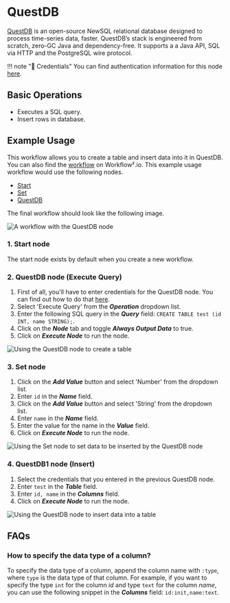 # QuestDB

[QuestDB](https://questdb.io/) is an open-source NewSQL relational database designed to process time-series data, faster. QuestDB’s stack is engineered from scratch, zero-GC Java and dependency-free. It supports a a Java API, SQL via HTTP and the PostgreSQL wire protocol.

!!! note "🔑 Credentials"
    You can find authentication information for this node [here](/workflow/integrations/credentials/questDb/).


## Basic Operations

* Executes a SQL query.
* Insert rows in database.

## Example Usage

This workflow allows you to create a table and insert data into it in QuestDB. You can also find the [workflow](https://n8n.io/workflows/592) on Workflow².io. This example usage workflow would use the following nodes.
- [Start](/workflow/integrations/core-nodes/workflow-nodes-base.start/)
- [Set](/workflow/integrations/core-nodes/workflow-nodes-base.set/)
- [QuestDB]()

The final workflow should look like the following image.

![A workflow with the QuestDB node](/_images/integrations/nodes/questdb/workflow.png)

### 1. Start node

The start node exists by default when you create a new workflow.


### 2. QuestDB node (Execute Query)

1. First of all, you'll have to enter credentials for the QuestDB node. You can find out how to do that [here](/workflow/integrations/credentials/questDb/).
2. Select 'Execute Query' from the ***Operation*** dropdown list.
3. Enter the following SQL query in the ***Query*** field: `CREATE TABLE test (id INT, name STRING);`.
4. Click on the ***Node*** tab and toggle ***Always Output Data*** to true.
5. Click on ***Execute Node*** to run the node.

![Using the QuestDB node to create a table](/_images/integrations/nodes/questdb/questdb_node.png)


### 3. Set node

1. Click on the ***Add Value*** button and select 'Number' from the dropdown list.
2. Enter `id` in the ***Name*** field.
3. Click on the ***Add Value*** button and select 'String' from the dropdown list.
4. Enter `name` in the ***Name*** field.
5. Enter the value for the name in the ***Value*** field.
6. Click on ***Execute Node*** to run the node.

![Using the Set node to set data to be inserted by the QuestDB node](/_images/integrations/nodes/questdb/set_node.png)


### 4. QuestDB1 node (Insert)

1. Select the credentials that you entered in the previous QuestDB node.
2. Enter `test` in the ***Table*** field.
3. Enter `id, name` in the ***Columns*** field.
4. Click on ***Execute Node*** to run the node.

![Using the QuestDB node to insert data into a table](/_images/integrations/nodes/questdb/questdb1_node.png)

## FAQs

### How to specify the data type of a column?
To specify the data type of a column, append the column name with `:type`, where `type` is the data type of that column. For example, if you want to specify the type `int` for the column *id* and type `text` for the column *name*, you can use the following snippet in the ***Columns*** field: `id:init,name:text`.




